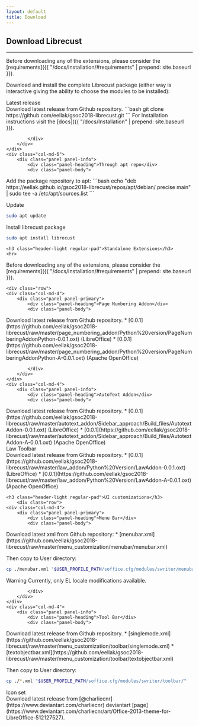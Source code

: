 ```yaml
---
layout: default
title: Download
---
```




<div class="container">
    <h2 class="header-light regular-pad">Download Librecust</h2>
    <hr>
<div markdown="1">
Before downloading any of the extensions, please consider the [requirements]({{ "/docs/Installation/#requirements" | prepend: site.baseurl }}).

Download and install the complete Librecust package (either way is interactive giving the ability to choose the modules to be installed):
</div>
    <div class="row">
    <div class="col-md-6">
        <div class="panel panel-primary">
            <div class="panel-heading">Latest release</div>
            <div class="panel-body">                
<div markdown="1">
Download latest release from Github repository.
```bash
git clone https://github.com/eellak/gsoc2018-librecust.git
```
For Installation instructions visit the [docs]({{ "/docs/Installation" | prepend: site.baseurl }}).
</div>

            </div>
        </div>
    </div>
    <div class="col-md-6">
        <div class="panel panel-info">
            <div class="panel-heading">Through apt repo</div>
            <div class="panel-body">
<div markdown="1">
Add the package repository to apt:
```bash
echo "deb https://eellak.github.io/gsoc2018-librecust/repos/apt/debian/ precise main" | sudo tee -a /etc/apt/sources.list
```

Update
```bash
sudo apt update
```

Install librecust package
```bash
sudo apt install librecust
```
</div>
            </div>
        </div>
    </div>
    </div>

    <h3 class="header-light regular-pad">Standalone Extensions</h3>
    <hr>
<div markdown="1">
Before downloading any of the extensions, please consider the [requirements]({{ "/docs/Installation/#requirements" | prepend: site.baseurl }}).
</div>

    <div class="row">
    <div class="col-md-4">
        <div class="panel panel-primary">
            <div class="panel-heading">Page Numbering Addon</div>
            <div class="panel-body">                
<div markdown="1">
Download latest release from Github repository.
* [0.0.1](https://github.com/eellak/gsoc2018-librecust/raw/master/page_numbering_addon/Python%20version/PageNumberingAddonPython-0.0.1.oxt) (LibreOffice)
* [0.0.1](https://github.com/eellak/gsoc2018-librecust/raw/master/page_numbering_addon/Python%20version/PageNumberingAddonPython-A-0.0.1.oxt) (Apache OpenOffice)
</div>

            </div>
        </div>
    </div>
    <div class="col-md-4">
        <div class="panel panel-info">
            <div class="panel-heading">AutoText Addon</div>
            <div class="panel-body">
<div markdown="1">
Download latest release from Github repository.
* [0.0.1](https://github.com/eellak/gsoc2018-librecust/raw/master/autotext_addon/Sidebar_approach/Build_files/AutotextAddon-0.0.1.oxt) (LibreOffice)
* [0.0.1](https://github.com/eellak/gsoc2018-librecust/raw/master/autotext_addon/Sidebar_approach/Build_files/AutotextAddon-A-0.0.1.oxt) (Apache OpenOffice)
</div>
            </div>
        </div>
    </div>
    <div class="col-md-4">
        <div class="panel panel-success">
            <div class="panel-heading">Law Toolbar</div>
            <div class="panel-body">
<div markdown="1">
Download latest release from Github repository.
* [0.0.1](https://github.com/eellak/gsoc2018-librecust/raw/master/law_addon/Python%20Version/LawAddon-0.0.1.oxt) (LibreOffice)
* [0.0.1](https://github.com/eellak/gsoc2018-librecust/raw/master/law_addon/Python%20Version/LawAddon-A-0.0.1.oxt) (Apache OpenOffice)
</div>
            </div>
        </div>
    </div>
    </div>

    <h3 class="header-light regular-pad">UI customizations</h3>
        <div class="row">
    <div class="col-md-4">
        <div class="panel panel-primary">
            <div class="panel-heading">Menu Bar</div>
            <div class="panel-body">                
<div markdown="1">
Download latest xml from Github repository:
* [menubar.xml](https://github.com/eellak/gsoc2018-librecust/raw/master/menu_customization/menubar/menubar.xml)

Then copy to User directory:

```bash
cp ./menubar.xml "$USER_PROFILE_PATH/soffice.cfg/modules/swriter/menubar/"
```

<span class="label label-warning">Warning</span> Currently, only EL locale modifications available.
</div>

            </div>
        </div>
    </div>
    <div class="col-md-4">
        <div class="panel panel-info">
            <div class="panel-heading">Tool Bar</div>
            <div class="panel-body">
<div markdown="1">
Download latest release from Github repository.
* [singlemode.xml](https://github.com/eellak/gsoc2018-librecust/raw/master/menu_customization/toolbar/singlemode.xml)
* [textobjectbar.xml](https://github.com/eellak/gsoc2018-librecust/raw/master/menu_customization/toolbar/textobjectbar.xml)

Then copy to User directory:

```bash
cp ./*.xml "$USER_PROFILE_PATH/soffice.cfg/modules/swriter/toolbar/"
```

</div>
            </div>
        </div>
    </div>
    <div class="col-md-4">
        <div class="panel panel-success">
            <div class="panel-heading">Icon set</div>
            <div class="panel-body">
<div markdown="1">
Download latest release from [@charliecnr](https://www.deviantart.com/charliecnr) deviantart [page](https://www.deviantart.com/charliecnr/art/Office-2013-theme-for-LibreOffice-512127527).
</div>
            </div>
        </div>
    </div>
    </div>

</div>
